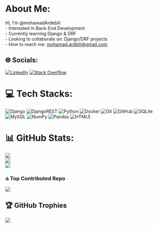# About Me:
Hi, I’m @mohamadArdebili<br>- Interested in Back-End Development<br>- Currently learning Django & DRF<br>- Looking to collaborate on: Django/DRF projects<br>- How to reach me: mohamad.ardbili@gmail.com


## 🌐 Socials:
[![LinkedIn](https://img.shields.io/badge/LinkedIn-%230077B5.svg?logo=linkedin&logoColor=white)](https://linkedin.com/in/https://www.linkedin.com/in/mohamad-ardebili-5b24a0224?utm_source=share&utm_campaign=share_via&utm_content=profile&utm_medium=android_app) [![Stack Overflow](https://img.shields.io/badge/-Stackoverflow-FE7A16?logo=stack-overflow&logoColor=white)](https://stackoverflow.com/users/https://stackoverflow.com/users/22325734/mohamad-ardebili) 

# 💻 Tech Stacks:
![Django](https://img.shields.io/badge/django-%23092E20.svg?style=flat&logo=django&logoColor=white) ![DjangoREST](https://img.shields.io/badge/DJANGO-REST-ff1709?style=flat&logo=django&logoColor=white&color=ff1709&labelColor=gray) ![Python](https://img.shields.io/badge/python-3670A0?style=flat&logo=python&logoColor=ffdd54) ![Docker](https://img.shields.io/badge/docker-%230db7ed.svg?style=flat&logo=docker&logoColor=white) ![Git](https://img.shields.io/badge/git-%23F05033.svg?style=flat&logo=git&logoColor=white) ![GitHub](https://img.shields.io/badge/github-%23121011.svg?style=flat&logo=github&logoColor=white) ![SQLite](https://img.shields.io/badge/sqlite-%2307405e.svg?style=flat&logo=sqlite&logoColor=white) ![MySQL](https://img.shields.io/badge/mysql-4479A1.svg?style=flat&logo=mysql&logoColor=white) ![NumPy](https://img.shields.io/badge/numpy-%23013243.svg?style=flat&logo=numpy&logoColor=white) ![Pandas](https://img.shields.io/badge/pandas-%23150458.svg?style=flat&logo=pandas&logoColor=white) ![HTML5](https://img.shields.io/badge/html5-%23E34F26.svg?style=flat&logo=html5&logoColor=white)
# 📊 GitHub Stats:
![](https://github-readme-stats.vercel.app/api?username=mohamadArdebili&theme=codeSTACKr&hide_border=false&include_all_commits=true&count_private=true)<br/>
![](https://github-readme-streak-stats.herokuapp.com/?user=mohamadArdebili&theme=codeSTACKr&hide_border=false)<br/>
![](https://github-readme-stats.vercel.app/api/top-langs/?username=mohamadArdebili&theme=codeSTACKr&hide_border=false&include_all_commits=true&count_private=true&layout=compact)

### 🔝 Top Contributed Repo
![](https://github-contributor-stats.vercel.app/api?username=mohamadArdebili&limit=5&theme=codeSTACKr&combine_all_yearly_contributions=true)



<!-- profile Views
[![](https://visitcount.itsvg.in/api?id=mohamadArdebili&icon=5&color=7)](https://visitcount.itsvg.in) 
-->

## 🏆 GitHub Trophies
![](https://github-profile-trophy.vercel.app/?username=mohamadArdebili&theme=moltack&no-frame=true&no-bg=true&margin-w=4)


<!---
mohamadArdebili/mohamadArdebili is a ✨ special ✨ repository because its `README.md` (this file) appears on your GitHub profile.
You can click the Preview link to take a look at your changes.
--->

